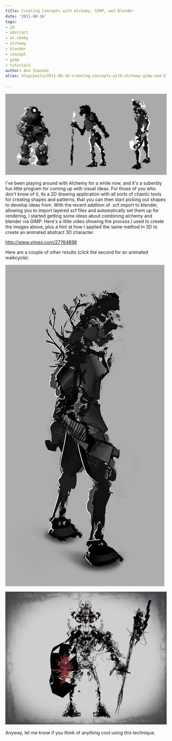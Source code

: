 ```yaml
---
title: Creating Concepts with Alchemy, GIMP, and Blender
date: '2011-08-16'
tags:
- 2d
- abstract
- al.chemy
- alchemy
- blender
- concept
- gimp
- tutorials
author: Ben Simonds
alias: blog/posts/2011-08-16-creating-concepts-with-alchemy-gimp-and-blender

---
```


![>< ><](/images/old/alchemybits.jpg)

I've been playing around with Alchemy for a while now, and it's a suberbly fun little program for coming up with visual ideas. For those of you who don't know of it, its a 2D drawing application with all sorts of chaotic tools for creating shapes and patterns, that you can then start picking out shapes to develop ideas from. With the recent addition of .xcf import to blender, allowing you to import layered xcf files and automatically set them up for rendering, I started getting some ideas about combining alchemy and blender via GIMP. Here's a little video showing the process I used to create the images above, plus a hint at how I applied the same method in 3D to create an animated abstract 3D character.

 http://www.vimeo.com/27764898  
 
 Here are a couple of other results (click the second for an animated walkcycle):

[![>< ><](/images/old/alchemybits_conceptstreeboy.jpg?w=149)](/images/old/alchemybits_conceptstreeboy.jpg)


[![>< ><](/images/old/alchemyexpt1.jpg?w=300)](http://postimage.org/image/36q772tr8/)                   

 Anyway, let me know if you think of anything cool using this technique.



